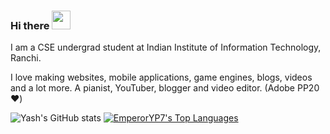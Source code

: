 ### Hi there <img src="https://thumbs.gfycat.com/ChubbyRadiantBlackfish.webp" width="30px">

I am a CSE undergrad student at Indian Institute of Information Technology, Ranchi.

I love making websites, mobile applications, game engines, blogs, videos and a lot more.
A pianist, YouTuber, blogger and video editor. (Adobe PP20 :heart:)

![Yash's GitHub stats](https://github-readme-stats.vercel.app/api?username=EmperorYP7&show_icons=true)
[![EmperorYP7's Top Languages](https://github-readme-stats.vercel.app/api/top-langs/?username=EmperorYP7&layout=compact)](https://github.com/anuraghazra/github-readme-stats)

